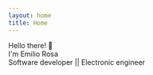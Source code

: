 ```yaml
---
layout: home
title: Home
---
```


<div class="h-100 d-flex align-items-center" >
<div class="w-100 fs-1 text-center mt-5 mb-2">
Hello there! 👋
<br/>
I'm Emilio Rosa
</div>
<div class="w-100 text-center mb-5" >
Software developer || Electronic engineer
</div>
</div>
